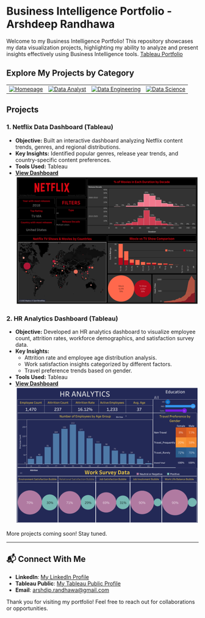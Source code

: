 # Business Intelligence Portfolio - Arshdeep Randhawa

Welcome to my Business Intelligence Portfolio! This repository showcases my data visualization projects, highlighting my ability to analyze and present insights effectively using Business Intelligence tools. 
[Tableau Portfolio](https://public.tableau.com/app/profile/arshdeep.randhawa6351/vizzes)

## Explore My Projects by Category</h2>

<table align="center">
  <tr>
    <td align="center">
      <a href="https://github.com/arshrandhawa/portfolio/blob/main/README.md">
        <img src="https://img.shields.io/badge/-Homepage-gray?style=for-the-badge&logo=github&scale=2" alt="Homepage">
      </a>
    </td>
    <td align="center">
      <a href="#data-analyst-projects">
        <img src="https://img.shields.io/badge/-Data_Analyst-green?style=for-the-badge&logo=sqlite&scale=4" alt="Data Analyst">
      </a>
    </td>
    <td align="center">
      <a href="#data-engineering">
        <img src="https://img.shields.io/badge/-Data_Engineering-orange?style=for-the-badge&logo=docker&scale=4" alt="Data Engineering">
      </a>
    </td>
    <td align="center">
      <a href="#data-science">
        <img src="https://img.shields.io/badge/-Data_Science-purple?style=for-the-badge&logo=scikit-learn&scale=4" alt="Data Science">
      </a>
    </td>
  </tr>
</table>

## Projects

### 1. Netflix Data Dashboard (Tableau)
- **Objective:** Built an interactive dashboard analyzing Netflix content trends, genres, and regional distributions.
- **Key Insights:** Identified popular genres, release year trends, and country-specific content preferences.
- **Tools Used:** Tableau
- **[View Dashboard](https://public.tableau.com/app/profile/arshdeep.randhawa6351/viz/NetflixAnalysis_17389690500210/Dashboard1)**
![Netflix Dashboard](https://github.com/arshrandhawa/BusinessIntelligencePortfolio/blob/main/Netflix%20Dashboard.png)

### 2. HR Analytics Dashboard (Tableau)
- **Objective:** Developed an HR analytics dashboard to visualize employee count, attrition rates, workforce demographics, and satisfaction survey data.
- **Key Insights:**
  - Attrition rate and employee age distribution analysis.
  - Work satisfaction insights categorized by different factors.
  - Travel preference trends based on gender.
- **Tools Used:** Tableau
- **[View Dashboard](https://public.tableau.com/app/profile/arshdeep.randhawa6351/viz/NetflixAnalysis_17389690500210/Dashboard1)**
![HR Analytics Dashboard](https://github.com/arshrandhawa/BusinessIntelligencePortfolio/blob/main/HR%20Analytics%20Dashboard.png)

More projects coming soon! Stay tuned.

---

## 📬 Connect With Me

- **LinkedIn**: [My LinkedIn Profile](https://www.linkedin.com/in/arshrandhawa11/)
- **Tableau Public**: [My Tableau Public Profile](https://public.tableau.com/app/profile/arshdeep.randhawa6351/vizzes)
- **Email**: [arshdip.randhawa@gmail.com](mailto:arshdip.randhawa@gmail.com)

Thank you for visiting my portfolio! Feel free to reach out for collaborations or opportunities.


